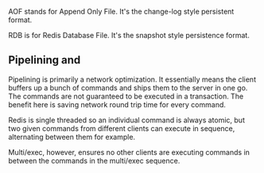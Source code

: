 AOF stands for Append Only File. It's the change-log style persistent format.

RDB is for Redis Database File. It's the snapshot style persistence format.

## Pipelining and

Pipelining is primarily a network optimization. It essentially means the client buffers up a bunch
of commands and ships them to the server in one go. The commands are not guaranteed to be executed
in a transaction. The benefit here is saving network round trip time for every command.

Redis is single threaded so an individual command is always atomic, but two given commands from
different clients can execute in sequence, alternating between them for example.

Multi/exec, however, ensures no other clients are executing commands in between the commands in the
multi/exec sequence.
